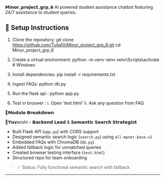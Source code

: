 𝗠𝗶𝗻𝗼𝗿_𝗽𝗿𝗼𝗷𝗲𝗰𝘁_𝗴𝗿𝗽_𝟲
AI powered student assistance chatbot featuring 24/7 assistance to student queries.

## 🔧 Setup Instructions

1. Clone the repository:
git clone https://github.com/Tulja10/Minor_project_grp_6.git
cd Minor_project_grp_6

2. Create a virtual environment:
python -m venv venv
venv\Scripts\activate # Windows

3. Install dependencies:  pip install -r requirements.txt

4. Ingest FAQs: python db.py

5. Run the flask api : python app.py

6. Test in broswer :
   i. Open 'test.html'
   ii. Ask any question from FAQ


🧩𝗠𝗼𝗱𝘂𝗹𝗲 𝗕𝗿𝗲𝗮𝗸𝗱𝗼𝘄𝗻

 🔹𝗬𝘂𝘃anshi – 𝗕𝗮𝗰𝗸𝗲𝗻𝗱 𝗟𝗲𝗮𝗱 & 𝗦𝗲𝗺𝗮𝗻𝘁𝗶𝗰 𝗦𝗲𝗮𝗿𝗰𝗵 𝗦𝘁𝗿𝗮𝘁𝗲𝗴𝗶𝘀𝘁

- Built Flask API (`app.py`) with CORS support
- Designed semantic search logic (`search.py`) using `all-mpnet-base-v2`
- Embedded FAQs with ChromaDB (`db.py`)
- Added fallback logic for unmatched queries
- Created browser testing interface (`test.html`)
- Structured repo for team onboarding

> ✅ Status: Fully functional semantic search with fallback

---
   


